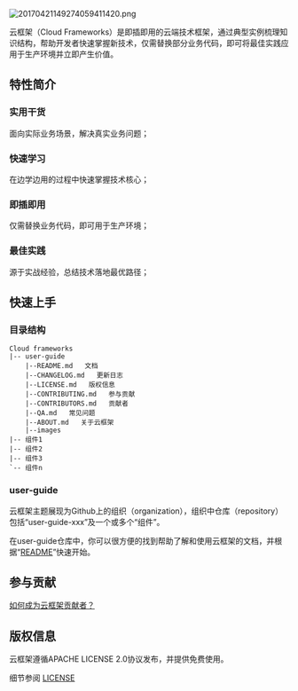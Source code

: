 ![20170421149274059411420.png](http://oe5ahutux.bkt.clouddn.com/20170421149274059411420.png)

云框架（Cloud Frameworks）是即插即用的云端技术框架，通过典型实例梳理知识结构，帮助开发者快速掌握新技术，仅需替换部分业务代码，即可将最佳实践应用于生产环境并立即产生价值。

## 特性简介

### 实用干货

面向实际业务场景，解决真实业务问题；

### 快速学习

在边学边用的过程中快速掌握技术核心；

### 即插即用

仅需替换业务代码，即可用于生产环境；

### 最佳实践

源于实战经验，总结技术落地最优路径；

## 快速上手

### 目录结构

```
Cloud frameworks
|-- user-guide
    |--README.md   文档
    |--CHANGELOG.md   更新日志
    |--LICENSE.md   版权信息
    |--CONTRIBUTING.md   参与贡献
    |--CONTRIBUTORS.md   贡献者
    |--QA.md   常见问题
    |--ABOUT.md   关于云框架
    |--images
|-- 组件1
|-- 组件2
|-- 组件3
`-- 组件n      
```

### user-guide

云框架主题展现为Github上的组织（organization），组织中仓库（repository）包括“user-guide-xxx”及一个或多个“组件”。

在user-guide仓库中，你可以很方便的找到帮助了解和使用云框架的文档，并根据“[README](README.md)”快速开始。

## 参与贡献

[如何成为云框架贡献者？](CONTRIBUTING.md)

## 版权信息

云框架遵循APACHE LICENSE 2.0协议发布，并提供免费使用。

细节参阅 [LICENSE](LICENSE.md)
